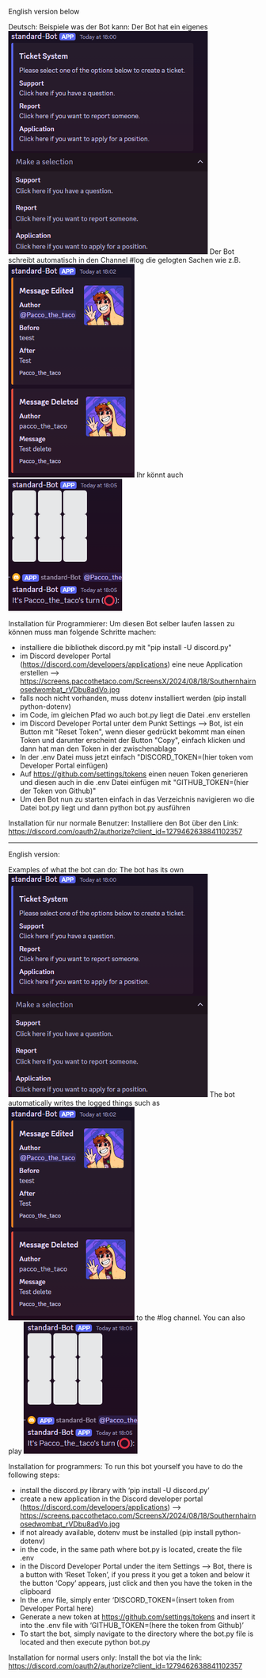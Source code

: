 English version below

Deutsch:
Beispiele was der Bot kann: 
Der Bot hat ein eigenes ![Ticket System](example_pics/tickets.png)
Der Bot schreibt automatisch in den Channel #log die gelogten Sachen wie z.B. ![Nachrichten löschen oder editieren](example_pics/log.png)
Ihr könnt auch ![Tic Tac Toe spielen](example_pics/tictactoe.png)

Installation für Programmierer: 
Um diesen Bot selber laufen lassen zu können muss man folgende Schritte machen:
- installiere die bibliothek discord.py mit "pip install -U discord.py"
- im Discord developer Portal (https://discord.com/developers/applications) eine neue Application erstellen
--> https://screens.paccothetaco.com/ScreensX/2024/08/18/Southernhairnosedwombat_rVDbu8adVo.jpg
- falls noch nicht vorhanden, muss dotenv installiert werden (pip install python-dotenv)
- im Code, im gleichen Pfad wo auch bot.py liegt die Datei .env erstellen
- im Discord Developer Portal unter dem Punkt Settings --> Bot, ist ein Button mit "Reset Token", wenn dieser gedrückt bekommt man einen Token und darunter erscheint der Button "Copy", einfach klicken und dann hat man den Token in der zwischenablage
- In der .env Datei muss jetzt einfach "DISCORD_TOKEN=(hier token vom Developer Portal einfügen)
- Auf https://github.com/settings/tokens einen neuen Token generieren und diesen auch in die .env Datei einfügen mit "GITHUB_TOKEN=(hier der Token von Github)" 
- Um den Bot nun zu starten einfach in das Verzeichnis navigieren wo die Datei bot.py liegt und dann python bot.py ausführen

Installation für nur normale Benutzer:
Installiere den Bot über den Link: https://discord.com/oauth2/authorize?client_id=1279462638841102357

---------------------------

English version:

Examples of what the bot can do: 
The bot has its own ![ticket system](example_pics/tickets.png)
The bot automatically writes the logged things such as ![delete or edit messages](example_pics/log.png) to the #log channel.
You can also play ![Tic Tac Toe](example_pics/tictactoe.png)

Installation for programmers: 
To run this bot yourself you have to do the following steps:
- install the discord.py library with ‘pip install -U discord.py’
- create a new application in the Discord developer portal (https://discord.com/developers/applications)
--> https://screens.paccothetaco.com/ScreensX/2024/08/18/Southernhairnosedwombat_rVDbu8adVo.jpg
- if not already available, dotenv must be installed (pip install python-dotenv)
- in the code, in the same path where bot.py is located, create the file .env
- in the Discord Developer Portal under the item Settings --> Bot, there is a button with ‘Reset Token’, if you press it you get a token and below it the button ‘Copy’ appears, just click and then you have the token in the clipboard
- In the .env file, simply enter ‘DISCORD_TOKEN=(insert token from Developer Portal here)
- Generate a new token at https://github.com/settings/tokens and insert it into the .env file with ‘GITHUB_TOKEN=(here the token from Github)’ 
- To start the bot, simply navigate to the directory where the bot.py file is located and then execute python bot.py

Installation for normal users only:
Install the bot via the link: https://discord.com/oauth2/authorize?client_id=1279462638841102357